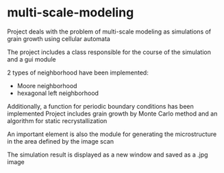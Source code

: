 # multi-scale-modeling

Project deals with the problem of multi-scale modeling as simulations of grain growth using cellular automata

The project includes a class responsible for the course of the simulation and a gui module

2 types of neighborhood have been implemented: 
* Moore neighborhood  
* hexagonal left neighborhood

Additionally, a function for periodic boundary conditions has been implemented
Project includes grain growth by Monte Carlo method and an algorithm for static recrystallization

An important element is also the module for generating the microstructure in the area defined by the image scan

The simulation result is displayed as a new window and saved as a .jpg image
